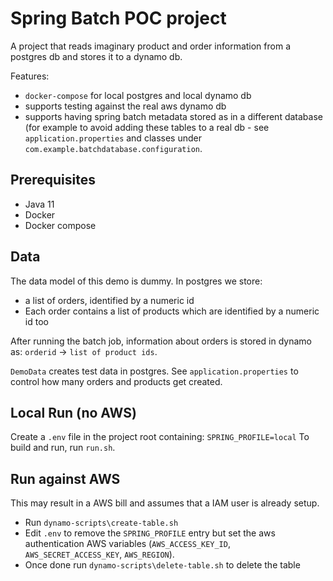 # Spring Batch POC project

A project that reads imaginary product and order information from a postgres db and stores it to a dynamo db.

Features:
* `docker-compose` for local postgres and local dynamo db
* supports testing against the real aws dynamo db
* supports having spring batch metadata stored as in a different database (for example to avoid adding these tables to a real db - see `application.properties` and classes under `com.example.batchdatabase.configuration`. 

## Prerequisites
* Java 11
* Docker
* Docker compose

## Data

The data model of this demo is dummy.
In postgres we store:
* a list of orders, identified by a numeric id
* Each order contains a list of products which are identified by a numeric id too

After running the batch job, information about orders is stored in dynamo as: `orderid` -> `list of product ids`.

`DemoData` creates test data in postgres. See `application.properties` to control how many orders and products get created.


## Local Run (no AWS)
Create a `.env` file in the project root containing: `SPRING_PROFILE=local`
To build and run, run `run.sh`.

## Run against AWS

This may result in a AWS bill and assumes that a IAM user is already setup.

* Run `dynamo-scripts\create-table.sh`
* Edit `.env` to remove the `SPRING_PROFILE` entry but set the aws authentication AWS variables 
(`AWS_ACCESS_KEY_ID`, `AWS_SECRET_ACCESS_KEY`, `AWS_REGION`).
* Once done run `dynamo-scripts\delete-table.sh` to delete the table




